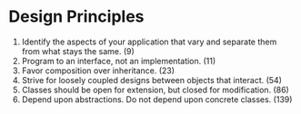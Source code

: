 # Design Principles

1. Identify the aspects of your application that vary and separate them from what stays the same. (9)
2. Program to an interface, not an implementation. (11)
3. Favor composition over inheritance. (23)
4. Strive for loosely coupled designs between objects that interact. (54)
5. Classes should be open for extension, but closed for modification. (86)
6. Depend upon abstractions. Do not depend upon concrete classes. (139)